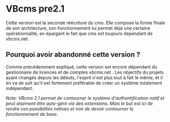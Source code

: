 # VBcms pre2.1
Cette version est la seconde réécriture du cms. Elle compose la forme finale de son architecture, son fonctionnement lui permet déjà une certaine opérationnalité, en épargant le fait que cms est toujours dépendant de vbcms.net.

## Pourquoi avoir abandonné cette version ?
Comme précédemment expliqué, cette version est encore dépendant du gestionnaire de licences et de comptes vbcms.net . Les objectifs du projets ayant changés depuis les débuts, l'esprit n'est plus tout à fait le même, et il en va de soit qu'il est fortement préférable de créer un système totalement indépendant. 

*Note: VBcms 2.1 permet de contourner le système d'authentification natif et peut aisément être auto-géré via des extensions. Mais le but est ici de rendre ces possibilités natives et non de devoir contourner le fonctionnement de base.*
